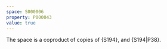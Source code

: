 ```yaml
---
space: S000006
property: P000043
value: true
---
```


The space is a coproduct of copies of {S194}, and {S194|P38}.
